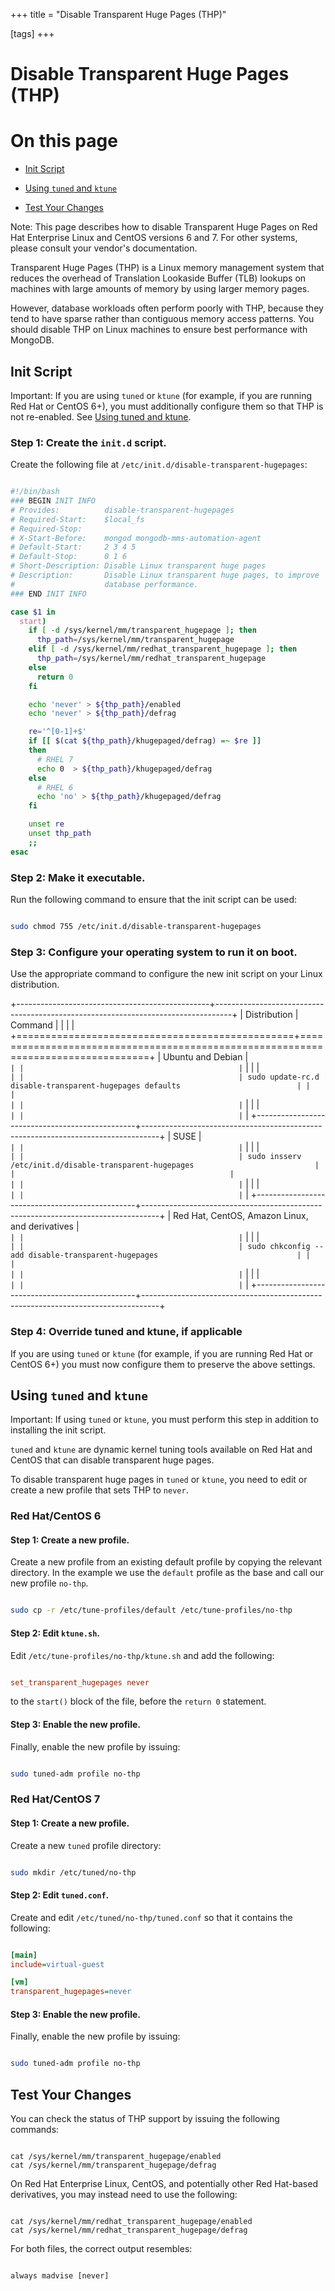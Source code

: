 +++
title = "Disable Transparent Huge Pages (THP)"

[tags]
+++
# Disable Transparent Huge Pages (THP)


# On this page

* [Init Script](#init-script) 

* [Using ``tuned`` and ``ktune``](#using-tuned-and-ktune) 

* [Test Your Changes](#test-your-changes) 

Note: This page describes how to disable Transparent Huge Pages on Red Hat Enterprise Linux and CentOS versions 6 and 7. For other systems, please consult your vendor's documentation. 

Transparent Huge Pages (THP) is a Linux memory management system
that reduces the overhead of Translation Lookaside Buffer (TLB) lookups on
machines with large amounts of memory by using larger memory pages.

However, database workloads often perform poorly with THP,
because they tend to have sparse rather than contiguous memory access
patterns. You should disable THP on Linux machines to ensure best performance
with MongoDB.


## Init Script

Important: If you are using ``tuned`` or ``ktune`` (for example, if you are running Red Hat or CentOS 6+), you must additionally configure them so that THP is not re-enabled. See [Using tuned and ktune](#configure-thp-tuned). 


### Step 1: Create the ``init.d`` script.

Create the following file at ``/etc/init.d/disable-transparent-hugepages``:

```sh

#!/bin/bash
### BEGIN INIT INFO
# Provides:          disable-transparent-hugepages
# Required-Start:    $local_fs
# Required-Stop:
# X-Start-Before:    mongod mongodb-mms-automation-agent
# Default-Start:     2 3 4 5
# Default-Stop:      0 1 6
# Short-Description: Disable Linux transparent huge pages
# Description:       Disable Linux transparent huge pages, to improve
#                    database performance.
### END INIT INFO

case $1 in
  start)
    if [ -d /sys/kernel/mm/transparent_hugepage ]; then
      thp_path=/sys/kernel/mm/transparent_hugepage
    elif [ -d /sys/kernel/mm/redhat_transparent_hugepage ]; then
      thp_path=/sys/kernel/mm/redhat_transparent_hugepage
    else
      return 0
    fi

    echo 'never' > ${thp_path}/enabled
    echo 'never' > ${thp_path}/defrag

    re='^[0-1]+$'
    if [[ $(cat ${thp_path}/khugepaged/defrag) =~ $re ]]
    then
      # RHEL 7
      echo 0  > ${thp_path}/khugepaged/defrag
    else
      # RHEL 6
      echo 'no' > ${thp_path}/khugepaged/defrag
    fi

    unset re
    unset thp_path
    ;;
esac

```


### Step 2: Make it executable.

Run the following command to ensure that the init script can be used:

```sh

sudo chmod 755 /etc/init.d/disable-transparent-hugepages

```


### Step 3: Configure your operating system to run it on boot.

Use the appropriate command to configure the new init script on your Linux
distribution.

+------------------------------------------------+----------------------------------------------------------------------------------+
| Distribution                                   | Command                                                                          |
|                                                |                                                                                  |
+================================================+==================================================================================+
| Ubuntu and Debian                              | `                                                                                |
|                                                | `                                                                                |
|                                                | `                                                                                |
|                                                | sudo update-rc.d disable-transparent-hugepages defaults                          |
|                                                |                                                                                  |
|                                                | `                                                                                |
|                                                | `                                                                                |
|                                                | `                                                                                |
+------------------------------------------------+----------------------------------------------------------------------------------+
| SUSE                                           | `                                                                                |
|                                                | `                                                                                |
|                                                | `                                                                                |
|                                                | sudo insserv /etc/init.d/disable-transparent-hugepages                           |
|                                                |                                                                                  |
|                                                | `                                                                                |
|                                                | `                                                                                |
|                                                | `                                                                                |
+------------------------------------------------+----------------------------------------------------------------------------------+
| Red Hat, CentOS, Amazon Linux, and derivatives | `                                                                                |
|                                                | `                                                                                |
|                                                | `                                                                                |
|                                                | sudo chkconfig --add disable-transparent-hugepages                               |
|                                                |                                                                                  |
|                                                | `                                                                                |
|                                                | `                                                                                |
|                                                | `                                                                                |
+------------------------------------------------+----------------------------------------------------------------------------------+


### Step 4: Override tuned and ktune, if applicable

If you are using ``tuned`` or ``ktune`` (for example, if you are running
Red Hat or CentOS 6+) you must now configure them to preserve the above
settings.


## Using ``tuned`` and ``ktune``

Important: If using ``tuned`` or ``ktune``, you must perform this step in addition to installing the init script. 

``tuned`` and ``ktune`` are dynamic kernel tuning tools available on Red Hat
and CentOS that can disable transparent huge pages.

To disable transparent huge pages in ``tuned`` or ``ktune``, you need to edit or
create a new profile that sets THP to ``never``.


### Red Hat/CentOS 6


#### Step 1: Create a new profile.

Create a new profile from an existing default
profile by copying the relevant directory. In the example we use
the ``default`` profile as the base and call our new profile ``no-thp``.

```sh

sudo cp -r /etc/tune-profiles/default /etc/tune-profiles/no-thp

```


#### Step 2: Edit ``ktune.sh``.

Edit ``/etc/tune-profiles/no-thp/ktune.sh`` and add the following:

```cfg

set_transparent_hugepages never

```

to the ``start()`` block of the file, before the ``return 0``
statement.


#### Step 3: Enable the new profile.

Finally, enable the new profile by issuing:

```sh

sudo tuned-adm profile no-thp

```


### Red Hat/CentOS 7


#### Step 1: Create a new profile.

Create a new ``tuned`` profile directory:

```sh

sudo mkdir /etc/tuned/no-thp

```


#### Step 2: Edit ``tuned.conf``.

Create and edit ``/etc/tuned/no-thp/tuned.conf`` so that it contains the
following:

```ini

[main]
include=virtual-guest

[vm]
transparent_hugepages=never

```


#### Step 3: Enable the new profile.

Finally, enable the new profile by issuing:

```sh

sudo tuned-adm profile no-thp

```


## Test Your Changes

You can check the status of THP support by issuing the following commands:

```

cat /sys/kernel/mm/transparent_hugepage/enabled
cat /sys/kernel/mm/transparent_hugepage/defrag

```

On Red Hat Enterprise Linux, CentOS, and potentially other Red
Hat-based derivatives, you may instead need to use the following:

```

cat /sys/kernel/mm/redhat_transparent_hugepage/enabled
cat /sys/kernel/mm/redhat_transparent_hugepage/defrag

```

For both files, the correct output resembles:

```

always madvise [never]

```
